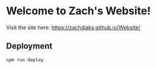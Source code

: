 # Welcome to Zach's Website!
Visit the site here:
https://zachdiaks.github.io/Website/

## Deployment
`npm run deploy`